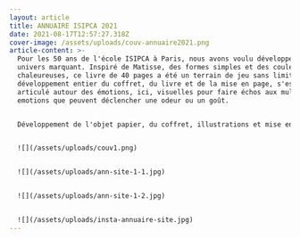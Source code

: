 ```yaml
---
layout: article
title: ANNUAIRE ISIPCA 2021
date: 2021-08-17T12:57:27.318Z
cover-image: /assets/uploads/couv-annuaire2021.png
article-content: >-
  Pour les 50 ans de l'école ISIPCA à Paris, nous avons voulu développer un
  univers marquant. Inspiré de Matisse, des formes simples et des couleurs
  chaleureuses, ce livre de 40 pages a été un terrain de jeu sans limite. Le
  développement entier du coffret, du livre et de la mise en page, s'est
  articulé autour des émotions, ici, visuelles pour faire échos aux multiples
  emotions que peuvent déclencher une odeur ou un goût.


  Développement de l'objet papier, du coffret, illustrations et mise en page & création d'une animation


  ![](/assets/uploads/couv1.png)


  ![](/assets/uploads/ann-site-1-1.jpg)


  ![](/assets/uploads/ann-site-1-2.jpg)


  ![](/assets/uploads/insta-annuaire-site.jpg)
---
```

